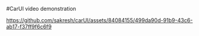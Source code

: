 #CarUI video demonstration

https://github.com/sakresh/carUI/assets/84084155/499da90d-91b9-43c6-ab17-f37ff9f6c6f9

